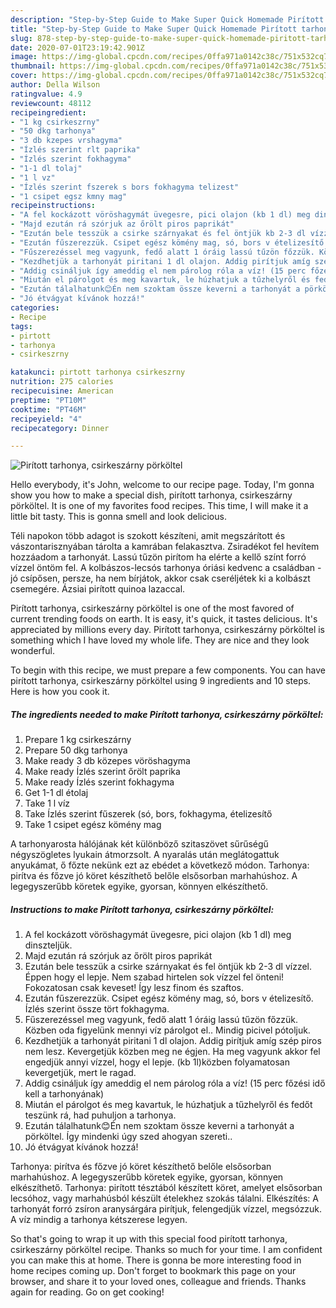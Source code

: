 ```yaml
---
description: "Step-by-Step Guide to Make Super Quick Homemade Pirított tarhonya, csirkeszárny pörköltel"
title: "Step-by-Step Guide to Make Super Quick Homemade Pirított tarhonya, csirkeszárny pörköltel"
slug: 878-step-by-step-guide-to-make-super-quick-homemade-piritott-tarhonya-csirkeszarny-porkoltel
date: 2020-07-01T23:19:42.901Z
image: https://img-global.cpcdn.com/recipes/0ffa971a0142c38c/751x532cq70/piritott-tarhonya-csirkeszarny-porkoltel-recept-foto.jpg
thumbnail: https://img-global.cpcdn.com/recipes/0ffa971a0142c38c/751x532cq70/piritott-tarhonya-csirkeszarny-porkoltel-recept-foto.jpg
cover: https://img-global.cpcdn.com/recipes/0ffa971a0142c38c/751x532cq70/piritott-tarhonya-csirkeszarny-porkoltel-recept-foto.jpg
author: Della Wilson
ratingvalue: 4.9
reviewcount: 48112
recipeingredient:
- "1 kg csirkeszrny"
- "50 dkg tarhonya"
- "3 db kzepes vrshagyma"
- "Ízlés szerint rlt paprika"
- "Ízlés szerint fokhagyma"
- "1-1 dl tolaj"
- "1 l vz"
- "Ízlés szerint fszerek s bors fokhagyma telizest"
- "1 csipet egsz kmny mag"
recipeinstructions:
- "A fel kockázott vöröshagymát üvegesre, pici olajon (kb 1 dl) meg dinszteljük."
- "Majd ezután rá szórjuk az őrölt piros paprikát"
- "Ezután bele tesszük a csirke szárnyakat és fel öntjük kb 2-3 dl vízzel. Éppen hogy el lepje. Nem szabad hirtelen sok vízzel fel önteni! Fokozatosan csak keveset! Így lesz finom és szaftos."
- "Ezután fűszerezzük. Csipet egész kömény mag, só, bors v ételizesítő. Ízlés szerint össze tört fokhagyma."
- "Fűszerezéssel meg vagyunk, fedő alatt 1 óráig lassú tűzön főzzük. Közben oda figyelünk mennyi víz párolgot el.. Mindig picivel pótoljuk."
- "Kezdhetjük a tarhonyát piritani 1 dl olajon. Addig pirítjuk amíg szép piros nem lesz. Kevergetjük közben meg ne égjen. Ha meg vagyunk akkor fel engedjük annyi vízzel, hogy el lepje. (kb 1l)közben folyamatosan kevergetjük, mert le ragad."
- "Addig csináljuk így ameddig el nem párolog róla a víz! (15 perc főzési idő kell a tarhonyának)"
- "Miután el párolgot és meg kavartuk, le húzhatjuk a tűzhelyről és fedőt teszünk rá, had puhuljon a tarhonya."
- "Ezután tálalhatunk😊Én nem szoktam össze keverni a tarhonyát a pörköltel. Így mindenki úgy szed ahogyan szereti.."
- "Jó étvágyat kívánok hozzá!"
categories:
- Recipe
tags:
- pirtott
- tarhonya
- csirkeszrny

katakunci: pirtott tarhonya csirkeszrny 
nutrition: 275 calories
recipecuisine: American
preptime: "PT10M"
cooktime: "PT46M"
recipeyield: "4"
recipecategory: Dinner

---
```



![Pirított tarhonya, csirkeszárny pörköltel](https://img-global.cpcdn.com/recipes/0ffa971a0142c38c/751x532cq70/piritott-tarhonya-csirkeszarny-porkoltel-recept-foto.jpg)

Hello everybody, it's John, welcome to our recipe page. Today, I'm gonna show you how to make a special dish, pirított tarhonya, csirkeszárny pörköltel. It is one of my favorites food recipes. This time, I will make it a little bit tasty. This is gonna smell and look delicious.

Téli napokon több adagot is szokott készíteni, amit megszárított és vászontarisznyában tárolta a kamrában felakasztva. Zsiradékot fel hevítem hozzáadom a tarhonyát. Lassú tűzön pirítom ha elérte a kellő színt forró vízzel öntöm fel. A kolbászos-lecsós tarhonya óriási kedvenc a családban - jó csípősen, persze, ha nem bírjátok, akkor csak cseréljétek ki a kolbászt csemegére. Ázsiai pirított quinoa lazaccal.

Pirított tarhonya, csirkeszárny pörköltel is one of the most favored of current trending foods on earth. It is easy, it's quick, it tastes delicious. It's appreciated by millions every day. Pirított tarhonya, csirkeszárny pörköltel is something which I have loved my whole life. They are nice and they look wonderful.


To begin with this recipe, we must prepare a few components. You can have pirított tarhonya, csirkeszárny pörköltel using 9 ingredients and 10 steps. Here is how you cook it.

<!--inarticleads1-->

##### The ingredients needed to make Pirított tarhonya, csirkeszárny pörköltel:

1. Prepare 1 kg csirkeszárny
1. Prepare 50 dkg tarhonya
1. Make ready 3 db közepes vöröshagyma
1. Make ready Ízlés szerint őrölt paprika
1. Make ready Ízlés szerint fokhagyma
1. Get 1-1 dl étolaj
1. Take 1 l víz
1. Take Ízlés szerint fűszerek (só, bors, fokhagyma, ételizesítő
1. Take 1 csipet egész kömény mag


A tarhonyarosta hálójának két különböző szitaszövet sűrűségű négyszögletes lyukain átmorzsolt. A nyaralás után meglátogattuk anyukámat, ő főzte nekünk ezt az ebédet a következő módon. Tarhonya: pirítva és főzve jó köret készíthető belőle elsősorban marhahúshoz. A legegyszerűbb köretek egyike, gyorsan, könnyen elkészíthető. 

<!--inarticleads2-->

##### Instructions to make Pirított tarhonya, csirkeszárny pörköltel:

1. A fel kockázott vöröshagymát üvegesre, pici olajon (kb 1 dl) meg dinszteljük.
1. Majd ezután rá szórjuk az őrölt piros paprikát
1. Ezután bele tesszük a csirke szárnyakat és fel öntjük kb 2-3 dl vízzel. Éppen hogy el lepje. Nem szabad hirtelen sok vízzel fel önteni! Fokozatosan csak keveset! Így lesz finom és szaftos.
1. Ezután fűszerezzük. Csipet egész kömény mag, só, bors v ételizesítő. Ízlés szerint össze tört fokhagyma.
1. Fűszerezéssel meg vagyunk, fedő alatt 1 óráig lassú tűzön főzzük. Közben oda figyelünk mennyi víz párolgot el.. Mindig picivel pótoljuk.
1. Kezdhetjük a tarhonyát piritani 1 dl olajon. Addig pirítjuk amíg szép piros nem lesz. Kevergetjük közben meg ne égjen. Ha meg vagyunk akkor fel engedjük annyi vízzel, hogy el lepje. (kb 1l)közben folyamatosan kevergetjük, mert le ragad.
1. Addig csináljuk így ameddig el nem párolog róla a víz! (15 perc főzési idő kell a tarhonyának)
1. Miután el párolgot és meg kavartuk, le húzhatjuk a tűzhelyről és fedőt teszünk rá, had puhuljon a tarhonya.
1. Ezután tálalhatunk😊Én nem szoktam össze keverni a tarhonyát a pörköltel. Így mindenki úgy szed ahogyan szereti..
1. Jó étvágyat kívánok hozzá!


Tarhonya: pirítva és főzve jó köret készíthető belőle elsősorban marhahúshoz. A legegyszerűbb köretek egyike, gyorsan, könnyen elkészíthető. Tarhonya: pirított tésztából készített köret, amelyet elsősorban lecsóhoz, vagy marhahúsból készült ételekhez szokás tálalni. Elkészítés: A tarhonyát forró zsíron aranysárgára pirítjuk, felengedjük vízzel, megsózzuk. A víz mindig a tarhonya kétszerese legyen. 

So that's going to wrap it up with this special food pirított tarhonya, csirkeszárny pörköltel recipe. Thanks so much for your time. I am confident you can make this at home. There is gonna be more interesting food in home recipes coming up. Don't forget to bookmark this page on your browser, and share it to your loved ones, colleague and friends. Thanks again for reading. Go on get cooking!
